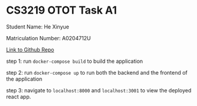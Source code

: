 # CS3219 OTOT Task A1

Student Name: He Xinyue

Matriculation Number: A0204712U

[Link to Github Repo](https://github.com/eksinyue/3219-otot-task-a1)

step 1: run `docker-compose build` to build the application

step 2: run `docker-compose up` to run both the backend and the frontend of the application

step 3: navigate to `localhost:8000` and `localhost:3001` to view the deployed react app.